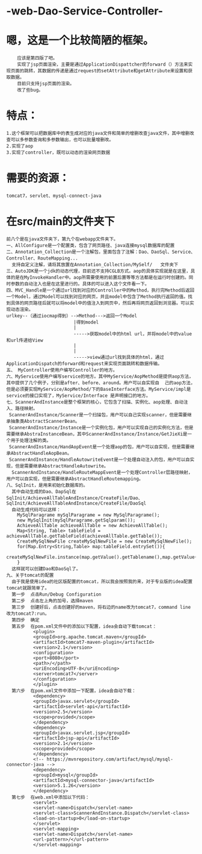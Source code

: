 # -web-Dao-Service-Controller-
# 嗯，这是一个比较简陋的框架。
        应该是第四版了吧。
        实现了jsp页面渲染，主要是通过ApplicationDispattcher的forward（）方法来实现页面的跳转，其数据的传递是通过request的setAttribute和getAttribute来设置和获取数据。
        目前只支持jsp页面的渲染。
        改了些bug。
# 特点：
    1.这个框架可以把数据库中的表生成对应的java文件和简单的增删改查java文件，其中增删改查可以多参数查询和多参数输出，也可以批量增删改。
    2.实现了aop
    3.实现了controller，既可以动态的渲染网页数据
 
# 需要的资源：
    tomcat7，servlet、mysql-connect-java
# 在src/main的文件夹下
    前八个是在java文件夹下，第九个在webapp文件夹下。
    一、AllConfigure是一个配置类，包含了网页路径、java连接mysql数据库的配置
    二、Annotation_Collection是一个注解包，里面包含了注解：Dao、DaoSql、Service、Controller、RouteMapping...
      支持自定义注解，请将其放置在Annotation_Collection/MySelf/   文件夹下
    三、AutoJDK是一个jdk的动态代理，目前还不支持CGLB方式。aop的具体实现就是在这里，具体的是在MyInvokeHandler中。aop所需要使用的前置后置等等方法都是在运行时创建的。同时参数的自动注入也是在这里进行的。具体的可以进入这个文件看一下。
    四、MVC_Handle是一个通过url找到对应的Controller中的Method，执行完Method后返回一个Model，通过Model可以找到对应的网页，并且model中包含了Method执行返回的值。找到具体的网页路径后就可以将model中的值注入到网页中，然后再将网页返回到浏览器。可以实现动态渲染。
    urlkey--（通过iocmap得到）-->Method--->返回一个Model
                             |得到model
                             |
                             ----->获取model中的html url，并将model中的value和url传递给View
                             |
                             |
                             ----->view通过url找到具体的html，通过ApplicationDispatch的forward和request来实现页面跳转和数据传输。
    五、 MyController使用户编写Controller的地方。
    六、MyService使用户编写service的地方。其中MyService/AopMethod是提供aop方法，其中提供了几个例子，分别是after、before、around。用户可以自实现自  己的aop方法，但是必须要实现MyService/AopMethod/下的BaseInterface方法。MyService/impl是service的接口实现了，MyService/Interface 是声明接口的地方。
    七、ScannerAndInstance是整个框架的核心，它包含了扫描、实例化、aop处理、自动注入、路径映射。
     ScannerAndInstance/Scanner是一个扫描包，用户可以自己实现scanner，但是需要继承抽象类AbstractScannerBean。
     ScannerAndInstance/Instance是一个实例化包，用户可以实现自己的实例化方法，但是需要继承AbstraInstanceBean，其中ScannerAndInstance/Instance/GetJieXi是一个用于处理注解的类。
     ScannerAndInstance/HandAopEvent是一个处理aop的包，用户可以自实现，但是需要继承AbstractHandleAopBean。
     ScannerAndInstance/HandleAutowriteEvent是一个处理自动注入的包，用户可以自实现，但是需要继承AbstractHandleAutowrite。
      ScannerAndInstance/HandleRouteMappEvent是一个处理Controller层路径映射，用户可以自实现，但是需要继承AbstractHandleRoutemapping。
    八、SqlInit，是用来初始化数据库的。
      其中自动生成的Dao、DapSql在SqlInit/AchieveAllTableAndInstance/CreateFile/Dao、SqlInit/AchieveAllTableAndInstance/CreateFile/DaoSql
      自动生成代码可以这样：
        MySqlParagrame mySqlParagrame = new MySqlParagrame();
        new MySqlInit(mySqlParagrame.getSqlparam());
        AchieveAllTable achieveAllTable = new AchieveAllTable();
        Map<String, Table> tableField = achieveAllTable.getTableField(achieveAllTable.getTable());
        CreateMySqlNewFile createMySqlNewFile = new CreateMySqlNewFile();
        for(Map.Entry<String,Table> map:tableField.entrySet()){
            createMySqlNewFile.instance(map.getValue().getTablename(),map.getValue().getMap());
        }
      这样就可以创建Dao和DaoSql了。
    九、关于tomcat的配置
      由于我是使用idea的社区版配置的tomcat，所以我会按照我的来，对于专业版的idea配置tomcat就跟简单了。
      第一步  点击Run/Debug Configuration
      第二步  点击左上角的加号，选择maven
      第三步  创建好后，点击创建好的maven，将右边的name改为tomcat7，command line 改为tomcat7:run。
      第四步  确定
      第五步  在pom.xml文件中的添加以下配置，idea会自动下载tomcat：
              <plugin>
              <groupId>org.apache.tomcat.maven</groupId>
              <artifactId>tomcat7-maven-plugin</artifactId>
              <version>2.1</version>
              <configuration>
              <port>8080</port>
              <path>/</path>
              <uriEncoding>UTF-8</uriEncoding>
              <server>tomcat7</server>
              </configuration>
              </plugin>
      第六步  在pom.xml文件中添加一下配置，idea会自动下载：
              <dependency>
              <groupId>javax.servlet</groupId>
              <artifactId>servlet-api</artifactId>
              <version>2.5</version>
              <scope>provided</scope>
              </dependency>
              <dependency>
              <groupId>javax.servlet.jsp</groupId>
              <artifactId>jsp-api</artifactId>
              <version>2.1</version>
              <scope>provided</scope>
              </dependency>
              <!-- https://mvnrepository.com/artifact/mysql/mysql-connector-java -->
              <dependency>
              <groupId>mysql</groupId>
              <artifactId>mysql-connector-java</artifactId>
              <version>5.1.26</version>
              </dependency>
      第七步  在web.xml中添加以下代码：
              <servlet>
              <servlet-name>Dispatch</servlet-name>
              <servlet-class>ScannerAndInstance.Dispatch</servlet-class>
              <load-on-startup>0</load-on-startup>
              </servlet>
              <servlet-mapping>
              <servlet-name>Dispatch</servlet-name>
              <url-pattern>/</url-pattern>
              </servlet-mapping> 
